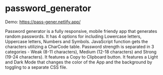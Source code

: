 # password_generator

Demo: https://pass-gener.netlify.app/

Password generator is a fully responsive, mobile friendy app that generates random passwords. It has 4 options for including Lowercase letters, Uppercase letters, Numbers and Symbols. JavaScript function gets the characters utilizing a CharCode table. Password strength is separated in 3 categories - Weak (8-11 characters), Medium (12-18 characters) and Strong (19-24 characters). It features a Copy to Clipboard button. It features a Light and Dark Mode that changes the color of the App and the background by toggling to a separate CSS file.
